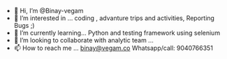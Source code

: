- 👋 Hi, I’m @Binay-vegam
- 👀 I’m interested in ... coding , advanture trips and activities, Reporting Bugs ;)
- 🌱 I’m currently learning... Python and testing framework using selenium
- 💞️ I’m looking to collaborate with analytic team ...
- 📫 How to reach me ... binay@vegam.co
Whatsapp/call: 9040766351

<!---
Binay-vegam/Binay-vegam is a ✨ special ✨ repository because its `README.md` (this file) appears on your GitHub profile.
You can click the Preview link to take a look at your changes.
--->
